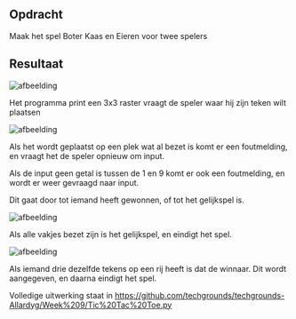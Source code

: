 ## Opdracht

Maak het spel Boter Kaas en Eieren voor twee spelers

## Resultaat

![afbeelding](https://github.com/techgrounds/techgrounds-Allardyg/assets/132412310/5d16ee4b-d20c-4d05-b6f9-b79c4ee7092a)

Het programma print een 3x3 raster vraagt de speler waar hij zijn teken wilt plaatsen

![afbeelding](https://github.com/techgrounds/techgrounds-Allardyg/assets/132412310/5daf8fa4-e20f-4a76-9596-5407794d8895)

Als het wordt geplaatst op een plek wat al bezet is komt er een foutmelding, en vraagt het de speler opnieuw om input.

Als de input geen getal is tussen de 1 en 9 komt er ook een foutmelding, en wordt er weer gevraagd naar input.

Dit gaat door tot iemand heeft gewonnen, of tot het gelijkspel is.

![afbeelding](https://github.com/techgrounds/techgrounds-Allardyg/assets/132412310/5ba68e6f-b763-42bd-9179-b06e1eba3891)

Als alle vakjes bezet zijn is het gelijkspel, en eindigt het spel.

![afbeelding](https://github.com/techgrounds/techgrounds-Allardyg/assets/132412310/c9e6c82a-4736-4300-b7e6-798e84b7da82)

Als iemand drie dezelfde tekens op een rij heeft is dat de winnaar. Dit wordt aangegeven, en daarna eindigt het spel.

Volledige uitwerking staat in https://github.com/techgrounds/techgrounds-Allardyg/Week%209/Tic%20Tac%20Toe.py
